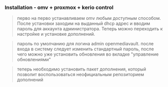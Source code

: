 ### Installation - omv + proxmox + kerio control
> перво на перво устанавливаем omv любым доступным способом. После установки заходим на выданный dhcp адрес и вводим пароль для аккаунта администратора. Теперь можно переходить к настройке и установке дополнений.

> пароль по умолчанию для логина admin openmediavault. после входа в систему следует изменить стандартный пароль, после чего можно уже установить обновления во вкладке "управление обновлениями"

> теперь необходимо установить пакет дополнения, который позволит воспользоваться неофициальным репозиторием дополнений
